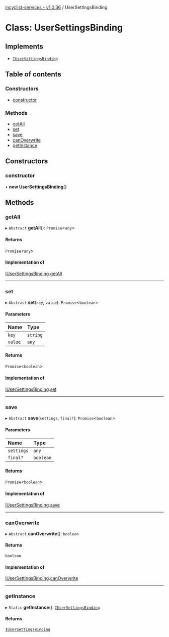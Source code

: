 [incyclist-services - v1.0.36](../README.md) / UserSettingsBinding

# Class: UserSettingsBinding

## Implements

- [`IUserSettingsBinding`](../interfaces/IUserSettingsBinding.md)

## Table of contents

### Constructors

- [constructor](UserSettingsBinding.md#constructor)

### Methods

- [getAll](UserSettingsBinding.md#getall)
- [set](UserSettingsBinding.md#set)
- [save](UserSettingsBinding.md#save)
- [canOverwrite](UserSettingsBinding.md#canoverwrite)
- [getInstance](UserSettingsBinding.md#getinstance)

## Constructors

### constructor

• **new UserSettingsBinding**()

## Methods

### getAll

▸ `Abstract` **getAll**(): `Promise`<`any`\>

#### Returns

`Promise`<`any`\>

#### Implementation of

[IUserSettingsBinding](../interfaces/IUserSettingsBinding.md).[getAll](../interfaces/IUserSettingsBinding.md#getall)

___

### set

▸ `Abstract` **set**(`key`, `value`): `Promise`<`boolean`\>

#### Parameters

| Name | Type |
| :------ | :------ |
| `key` | `string` |
| `value` | `any` |

#### Returns

`Promise`<`boolean`\>

#### Implementation of

[IUserSettingsBinding](../interfaces/IUserSettingsBinding.md).[set](../interfaces/IUserSettingsBinding.md#set)

___

### save

▸ `Abstract` **save**(`settings`, `final?`): `Promise`<`boolean`\>

#### Parameters

| Name | Type |
| :------ | :------ |
| `settings` | `any` |
| `final?` | `boolean` |

#### Returns

`Promise`<`boolean`\>

#### Implementation of

[IUserSettingsBinding](../interfaces/IUserSettingsBinding.md).[save](../interfaces/IUserSettingsBinding.md#save)

___

### canOverwrite

▸ `Abstract` **canOverwrite**(): `boolean`

#### Returns

`boolean`

#### Implementation of

[IUserSettingsBinding](../interfaces/IUserSettingsBinding.md).[canOverwrite](../interfaces/IUserSettingsBinding.md#canoverwrite)

___

### getInstance

▸ `Static` **getInstance**(): [`IUserSettingsBinding`](../interfaces/IUserSettingsBinding.md)

#### Returns

[`IUserSettingsBinding`](../interfaces/IUserSettingsBinding.md)
